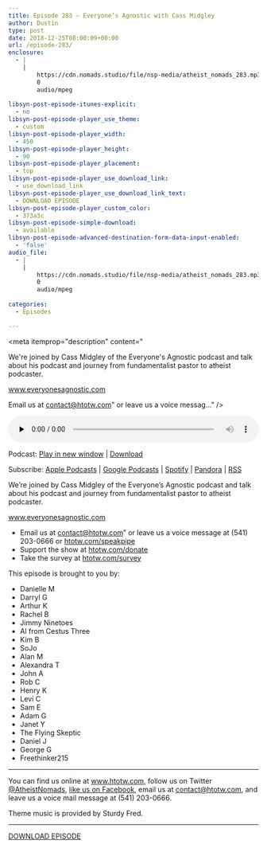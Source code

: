 ```yaml
---
title: Episode 283 – Everyone’s Agnostic with Cass Midgley
author: Dustin
type: post
date: 2018-12-25T08:00:09+00:00
url: /episode-283/
enclosure:
  - |
    |
        https://cdn.nomads.studio/file/nsp-media/atheist_nomads_283.mp3
        0
        audio/mpeg
        
libsyn-post-episode-itunes-explicit:
  - no
libsyn-post-episode-player_use_theme:
  - custom
libsyn-post-episode-player_width:
  - 450
libsyn-post-episode-player_height:
  - 90
libsyn-post-episode-player_placement:
  - top
libsyn-post-episode-player_use_download_link:
  - use_download_link
libsyn-post-episode-player_use_download_link_text:
  - DOWNLOAD EPISODE
libsyn-post-episode-player_custom_color:
  - 373a3c
libsyn-post-episode-simple-download:
  - available
libsyn-post-episode-advanced-destination-form-data-input-enabled:
  - 'false'
audio_file:
  - |
    |
        https://cdn.nomads.studio/file/nsp-media/atheist_nomads_283.mp3
        0
        audio/mpeg
        
categories:
  - Episodes

---
```

<div itemscope itemtype="http://schema.org/AudioObject">
  <meta itemprop="name" content="Episode 283 &#8211; Everyone&#8217;s Agnostic with Cass Midgley" />
  
  <meta itemprop="uploadDate" content="2018-12-25T01:00:09-07:00" />
  
  <meta itemprop="encodingFormat" content="audio/mpeg" />
  
  <meta itemprop="description" content="




We're joined by Cass Midgley of the Everyone's Agnostic podcast and talk about his podcast and journey from fundamentalist pastor to atheist podcaster.







www.everyonesagnostic.com



Email us at contact@htotw.com&quot; or leave us a voice messag..." />
  
  <meta itemprop="contentUrl" content="https://dts.podtrac.com/redirect.mp3/cdn.nomads.studio/file/nsp-media/atheist_nomads_283.mp3" />
  
  <div class="powerpress_player" id="powerpress_player_8546">
    <audio class="wp-audio-shortcode" id="audio-2109-290" preload="none" style="width: 100%;" controls="controls"><source type="audio/mpeg" src="https://dts.podtrac.com/redirect.mp3/cdn.nomads.studio/file/nsp-media/atheist_nomads_283.mp3?_=290" /><a href="https://dts.podtrac.com/redirect.mp3/cdn.nomads.studio/file/nsp-media/atheist_nomads_283.mp3">https://dts.podtrac.com/redirect.mp3/cdn.nomads.studio/file/nsp-media/atheist_nomads_283.mp3</a></audio>
  </div>
</div>

<p class="powerpress_links powerpress_links_mp3">
  Podcast: <a href="https://dts.podtrac.com/redirect.mp3/cdn.nomads.studio/file/nsp-media/atheist_nomads_283.mp3" class="powerpress_link_pinw" target="_blank" title="Play in new window" onclick="return powerpress_pinw('https://htotw.com/?powerpress_pinw=2109-podcast');" rel="nofollow">Play in new window</a> | <a href="https://dts.podtrac.com/redirect.mp3/cdn.nomads.studio/file/nsp-media/atheist_nomads_283.mp3" class="powerpress_link_d" title="Download" rel="nofollow" download="atheist_nomads_283.mp3">Download</a>
</p>

<p class="powerpress_links powerpress_subscribe_links">
  Subscribe: <a href="https://podcasts.apple.com/us/podcast/humanists-take-on-the-world/id530050098?mt=2&ls=1" class="powerpress_link_subscribe powerpress_link_subscribe_itunes" target="_blank" title="Subscribe on Apple Podcasts" rel="nofollow">Apple Podcasts</a> | <a href="https://www.google.com/podcasts?feed=aHR0cDovL2F0aGVpc3Rub21hZHMubGlic3luLmNvbS9yc3M%3D" class="powerpress_link_subscribe powerpress_link_subscribe_googleplay" target="_blank" title="Subscribe on Google Podcasts" rel="nofollow">Google Podcasts</a> | <a href="https://open.spotify.com/show/3LzK2xZGike6Tc1GEMtMbr?si=LieN9SNuTpq96smuaUsH8A" class="powerpress_link_subscribe powerpress_link_subscribe_spotify" target="_blank" title="Subscribe on Spotify" rel="nofollow">Spotify</a> | <a href="https://www.pandora.com/podcast/atheist-nomads/PC:10122?corr=62071012&part=ug" class="powerpress_link_subscribe powerpress_link_subscribe_pandora" target="_blank" title="Subscribe on Pandora" rel="nofollow">Pandora</a> | <a href="https://htotw.com/feed/podcast/" class="powerpress_link_subscribe powerpress_link_subscribe_rss" target="_blank" title="Subscribe via RSS" rel="nofollow">RSS</a>
</p>

We&#8217;re joined by Cass Midgley of the Everyone&#8217;s Agnostic podcast and talk about his podcast and journey from fundamentalist pastor to atheist podcaster.

<!--more-->

<a href="http://www.everyonesagnostic.com" target="_blank" rel="noopener">www.everyonesagnostic.com</a>

  * Email us at <a href="mailto:contact@htotw.com" target="_blank" rel="noopener">contact@htotw.com&#8221;</a> or leave us a voice message at (541) 203-0666 or <a href="https://htotw.com/speakpipe" target="_blank" rel="noopener">htotw.com/speakpipe</a>
  * Support the show at <a href="https://htotw.com/donate" target="_blank" rel="noopener">htotw.com/donate</a>
  * Take the survey at <a href="https://htotw.com/survey" target="_blank" rel="noopener">htotw.com/survey</a>

This episode is brought to you by:

  * Danielle M
  * Darryl G
  * Arthur K
  * Rachel B
  * Jimmy Ninetoes
  * Al from Cestus Three
  * Kim B
  * SoJo
  * Alan M
  * Alexandra T
  * John A
  * Rob C
  * Henry K
  * Levi C
  * Sam E
  * Adam G
  * Janet Y
  * The Flying Skeptic
  * Daniel J
  * George G
  * Freethinker215

<hr class="wp-block-separator" />

You can find us online at <a href="https://www.htotw.com/" target="_blank" rel="noopener">www.htotw.com</a>, follow us on Twitter <a href="https://twitter.com/AtheistNomads" target="_blank" rel="noopener">@AtheistNomads</a>, <a href="https://htotw.com/facebook" target="_blank" rel="noopener">like us on Facebook</a>, email us at <contact@htotw.com>, and leave us a voice mail message at (541) 203-0666.

Theme music is provided by Sturdy Fred.

<hr class="wp-block-separator" />

<a href="https://dts.podtrac.com/redirect.mp3/cdn.nomads.studio/file/nsp-media/atheist_nomads_283.mp3" target="_blank" rel="noreferrer noopener" aria-label="DOWNLOAD EPISODE (opens in a new tab)">DOWNLOAD EPISODE</a>